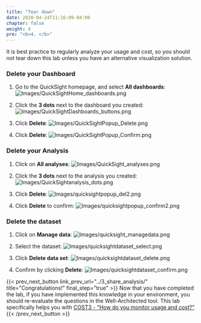 ```yaml
---
title: "Tear down"
date: 2020-04-24T11:16:09-04:00
chapter: false
weight: 4
pre: "<b>4. </b>"
---
```

It is best practice to regularly analyze your usage and cost, so you should not tear down this lab unless you have an alternative visualization solution.

### Delete your Dashboard
1. Go to the QuickSight homepage, and select **All dashboards**:
![Images/QuickSightHome_dashboards.png](/Cost/200_5_Cost_Visualization/Images/QuickSightHome_dashboards.png)

2. Click the **3 dots** next to the dashboard you created:
![Images/QuickSightDashboards_buttons.png](/Cost/200_5_Cost_Visualization/Images/QuickSightDashboards_buttons.png)

3. Click **Delete**:
![Images/QuickSightPopup_Delete.png](/Cost/200_5_Cost_Visualization/Images/QuickSightPopup_Delete.png)

4. Click **Delete**:
![Images/QuickSightPopup_Confirm.png](/Cost/200_5_Cost_Visualization/Images/QuickSightPopup_Confirm.png)


### Delete your Analysis
1. Click on **All analyses**:
![Images/QuickSight_analyses.png](/Cost/200_5_Cost_Visualization/Images/QuickSight_analyses.png)

2. Click the **3 dots** next to the analysis you created:
![Images/QuickSightanalysis_dots.png](/Cost/200_5_Cost_Visualization/Images/QuickSightanalysis_dots.png)

3. Click **Delete**:
![Images/quicksightpopup_del2.png](/Cost/200_5_Cost_Visualization/Images/quicksightpopup_del2.png)

4. Click **Delete** to confirm:
![Images/quicksightpopup_confirm2.png](/Cost/200_5_Cost_Visualization/Images/quicksightpopup_confirm2.png)

### Delete the dataset
1. Click on **Manage data**:
![Images/quicksight_managedata.png](/Cost/200_5_Cost_Visualization/Images/quicksight_managedata.png)

2. Select the dataset:
![Images/quicksightdataset_select.png](/Cost/200_5_Cost_Visualization/Images/quicksightdataset_select.png)

3. Click **Delete data set**:
![Images/quicksightdataset_delete.png](/Cost/200_5_Cost_Visualization/Images/quicksightdataset_delete.png)

4. Confirm by clicking **Delete**:
![Images/quicksightdataset_confirm.png](/Cost/200_5_Cost_Visualization/Images/quicksightdataset_confirm.png)

{{< prev_next_button link_prev_url="../3_share_analysis/"  title="Congratulations!" final_step="true" >}}
Now that you have completed the lab, if you have implemented this knowledge in your environment,
you should re-evaluate the questions in the Well-Architected tool. This lab specifically helps you with
[COST3 - "How do you monitor usage and cost?"](https://docs.aws.amazon.com/wellarchitected/latest/framework/a-expenditure-and-usage-awareness.html)
{{< /prev_next_button >}}

